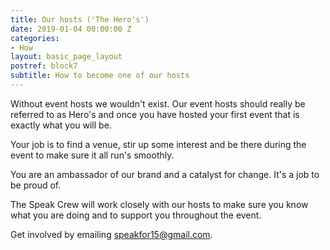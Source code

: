 ```yaml
---
title: Our hosts ('The Hero's')
date: 2019-01-04 00:00:00 Z
categories:
- How
layout: basic_page_layout
postref: block7
subtitle: How to become one of our hosts
---
```


Without event hosts we wouldn't exist. Our event hosts should really be referred to as Hero's and once you have hosted your first event that is exactly what you will be.&nbsp;

Your job is to find a venue, stir up some interest and be there during the event to make sure it all run's smoothly.

You are an ambassador of our brand and a catalyst for change. It's a job to be proud of.

The Speak Crew will work closely with our hosts to make sure you know what you are doing and to support you throughout the event.

Get involved by emailing [speakfor15@gmail.com](mailto:speakfor15@gmail.com?subject=Please%20can%20I%20host%20a%20speak%20event&amp;body=Yep%2C%20I'm%20a%20wanna%20be%20Hero.%20%0A%0APlease%20let%20me%20throw%20on%20my%20sparking%20cape%2C%20I'd%20love%20to%20host%20an%20event%20sometime%20soon.%0A%0ACheers%2C%0A%0A%3CNAME%20HERE%3E).
